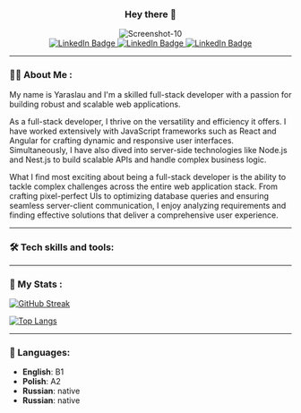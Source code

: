<!-- <h1 align="center"> Hey there 🙋‍♂️ My name is Yaraslau and I'm a full-stack developer with a never-ending thirst for knowledge and new challenges. </h1> -->
<div align="center">
  <h3>Hey there 🙋‍</h3>
  <img src='https://i.postimg.cc/gJ4DDv34/Screenshot-10.png' border='0' alt='Screenshot-10'/></a><br />
  <div align="center">
  <a href="https://www.linkedin.com/in/yaraslau-baradaukin-90692223b/" > 
    <img src="https://img.shields.io/badge/LinkedIn-blue?logo=linkedin&logoColor=white&style=for-the-badge" alt="LinkedIn Badge"/>
  </a>
  <a href="mailto: yaraslau.baradaukin@gmail.com" > 
    <img src="https://img.shields.io/badge/Gmail-red?logo=gmail&logoColor=white&style=for-the-badge" alt="LinkedIn Badge"/>
  </a>
  <a href="https://t.me/YarosLov_e" > 
    <img src="https://img.shields.io/badge/Telegram-blue?logo=Telegram&logoColor=white&style=for-the-badge" alt="LinkedIn Badge"/>
  </a>
  </div>
</div>

---

### 👨‍💻 About Me :
My name is Yaraslau and I'm a skilled full-stack developer with a passion for building robust and scalable web applications.
<p>
As a full-stack developer, I thrive on the versatility and efficiency it offers. I have worked extensively with JavaScript frameworks such as React and Angular for crafting dynamic and responsive user interfaces. Simultaneously, I have also dived into server-side technologies like Node.js and Nest.js to build scalable APIs and handle complex business logic.
</p>
<p> 
What I find most exciting about being a full-stack developer is the ability to tackle complex challenges across the entire web application stack. From crafting pixel-perfect UIs to optimizing database queries and ensuring seamless server-client communication, I enjoy analyzing requirements and finding effective solutions that deliver a comprehensive user experience.
</p>

---

### :hammer_and_wrench: Tech skills and tools:
<div>
  
</div>

---

### :1234: My Stats :
[![GitHub Streak](https://streak-stats.demolab.com?user=Pixel-king&theme=transparent&hide_border=true)](https://git.io/streak-stats)

[![Top Langs](https://github-readme-stats.vercel.app/api/top-langs/?username=Pixel-king&count_private=true&show_icons=true&theme=light)](https://github.com/anuraghazra/github-readme-stats)

---

### :book: Languages:
- **English**: B1
- **Polish**: A2
- **Russian**: native
- **Russian**: native


